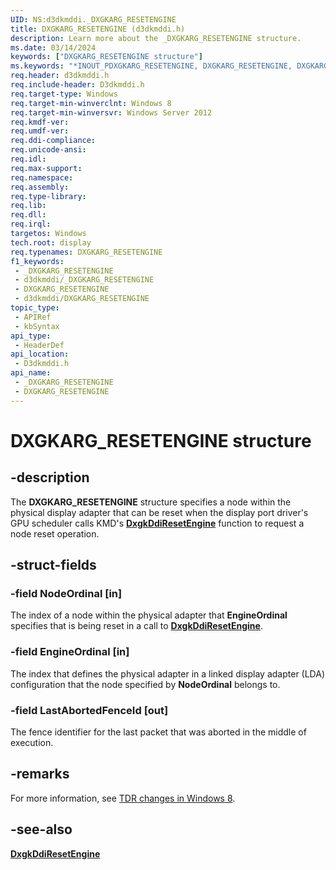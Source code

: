 ```yaml
---
UID: NS:d3dkmddi._DXGKARG_RESETENGINE
title: DXGKARG_RESETENGINE (d3dkmddi.h)
description: Learn more about the _DXGKARG_RESETENGINE structure.
ms.date: 03/14/2024
keywords: ["DXGKARG_RESETENGINE structure"]
ms.keywords: "*INOUT_PDXGKARG_RESETENGINE, DXGKARG_RESETENGINE, DXGKARG_RESETENGINE structure [Display Devices], _DXGKARG_RESETENGINE, d3dkmddi/DXGKARG_RESETENGINE, display.dxgkarg_resetengine"
req.header: d3dkmddi.h
req.include-header: D3dkmddi.h
req.target-type: Windows
req.target-min-winverclnt: Windows 8
req.target-min-winversvr: Windows Server 2012
req.kmdf-ver: 
req.umdf-ver: 
req.ddi-compliance: 
req.unicode-ansi: 
req.idl: 
req.max-support: 
req.namespace: 
req.assembly: 
req.type-library: 
req.lib: 
req.dll: 
req.irql: 
targetos: Windows
tech.root: display
req.typenames: DXGKARG_RESETENGINE
f1_keywords:
 - _DXGKARG_RESETENGINE
 - d3dkmddi/_DXGKARG_RESETENGINE
 - DXGKARG_RESETENGINE
 - d3dkmddi/DXGKARG_RESETENGINE
topic_type:
 - APIRef
 - kbSyntax
api_type:
 - HeaderDef
api_location:
 - D3dkmddi.h
api_name:
 - _DXGKARG_RESETENGINE
 - DXGKARG_RESETENGINE
---
```


# DXGKARG_RESETENGINE structure

## -description

The **DXGKARG_RESETENGINE** structure specifies a node within the physical display adapter that can be reset when the display port driver's GPU scheduler calls KMD's [**DxgkDdiResetEngine**](nc-d3dkmddi-dxgkddi_resetengine.md) function to request a node reset operation.

## -struct-fields

### -field NodeOrdinal [in]

The index of a node within the physical adapter that **EngineOrdinal** specifies that is being reset in a call to [**DxgkDdiResetEngine**](nc-d3dkmddi-dxgkddi_resetengine.md).

### -field EngineOrdinal [in]

The index that defines the physical adapter in a linked display adapter (LDA) configuration that the node specified by **NodeOrdinal** belongs to.

### -field LastAbortedFenceId [out]

The fence identifier for the last packet that was aborted in the middle of execution.

## -remarks

For more information, see [TDR changes in Windows 8](/windows-hardware/drivers/display/tdr-changes-in-windows-8).

## -see-also

[**DxgkDdiResetEngine**](nc-d3dkmddi-dxgkddi_resetengine.md)
